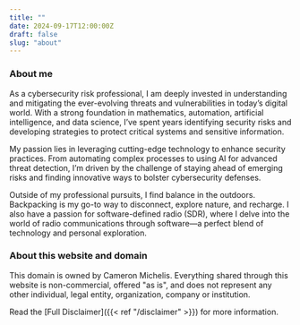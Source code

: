 ```yaml
---
title: ""
date: 2024-09-17T12:00:00Z
draft: false
slug: "about"
---
```


### About me
As a cybersecurity risk professional, I am deeply invested in understanding and mitigating the ever-evolving threats and vulnerabilities in today’s digital world. With a strong foundation in mathematics, automation, artificial intelligence, and data science, I’ve spent years identifying security risks and developing strategies to protect critical systems and sensitive information.

My passion lies in leveraging cutting-edge technology to enhance security practices. From automating complex processes to using AI for advanced threat detection, I’m driven by the challenge of staying ahead of emerging risks and finding innovative ways to bolster cybersecurity defenses.

Outside of my professional pursuits, I find balance in the outdoors. Backpacking is my go-to way to disconnect, explore nature, and recharge. I also have a passion for software-defined radio (SDR), where I delve into the world of radio communications through software—a perfect blend of technology and personal exploration.

### About this website and domain
This domain is owned by Cameron Michelis. Everything shared through this website is non-commercial, offered "as is", and does not represent any other individual, legal entity, organization, company or institution. 

Read the [Full Disclaimer]({{< ref "/disclaimer" >}}) for more information.

